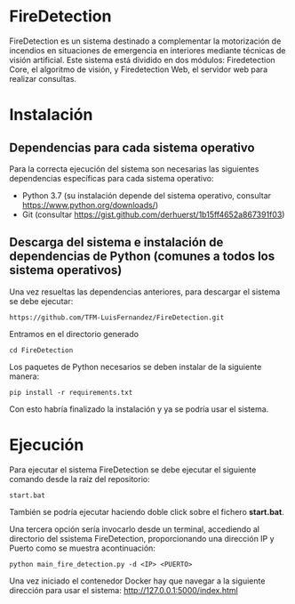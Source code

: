 # FireDetection
FireDetection es un sistema destinado a complementar la motorización de incendios en situaciones de emergencia en interiores mediante técnicas de visión artificial. Este sistema está dividido en dos módulos: Firedetection Core, el algoritmo de visión, y Firedetection Web, el servidor web para realizar consultas.

# Instalación
## Dependencias para cada sistema operativo
Para la correcta ejecución del sistema son necesarias las siguientes dependencias específicas para cada sistema operativo:

- Python 3.7 (su instalación depende del sistema operativo, consultar https://www.python.org/downloads/)
- Git (consultar https://gist.github.com/derhuerst/1b15ff4652a867391f03)

## Descarga del sistema e instalación de dependencias de Python (comunes a todos los sistema operativos)
Una vez resueltas las dependencias anteriores, para descargar el sistema se debe ejecutar:

```
https://github.com/TFM-LuisFernandez/FireDetection.git
```
Entramos en el directorio generado
```
cd FireDetection
```
Los paquetes de Python necesarios se deben instalar de la siguiente manera:
```
pip install -r requirements.txt
```
Con esto habría finalizado la instalación y ya se podría usar el sistema.

# Ejecución
Para ejecutar el sistema FireDetection se debe ejecutar el siguiente comando desde la raíz del repositorio:
```
start.bat
```
También se podría ejecutar haciendo doble click sobre el fichero **start.bat**.

Una tercera opción sería invocarlo desde un terminal, accediendo al directorio del ssistema FireDetection, proporcionando una dirección IP y Puerto como se muestra acontinuación:
```
python main_fire_detection.py -d <IP> <PUERTO>
```

Una vez iniciado el contenedor Docker hay que navegar a la siguiente dirección para usar el sistema: http://127.0.0.1:5000/index.html
